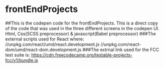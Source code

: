 # frontEndProjects
##This is the codepen code for the frontEndProjects. 
This is a direct copy of the code that was used in the three different screens in the codepen UI.
Html, Css(SCSS preprocessor) & javascript(Babel preprocessor)
###The external scripts used for React where:
//unpkg.com/react/umd/react.development.js
//unpkg.com/react-dom/umd/react-dom.development.js
###The extrnal link used for the FCC test suite is:
https://cdn.freecodecamp.org/testable-projects-fcc/v1/bundle.js
